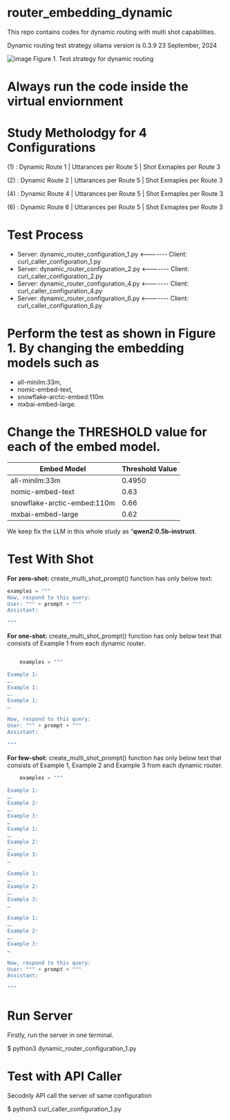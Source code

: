 # router_embedding_dynamic
This repo contains codes for dynamic routing with multi shot capabilities.

Dynamic routing test strategy
ollama version is 0.3.9
23 September, 2024

 ![image](https://github.com/user-attachments/assets/bbcd375c-dfa6-4277-8623-e8aa7c336d1a)
Figure 1. Test strategy for dynamic routing

# Always run the code inside the virtual enviornment

# Study Metholodgy for 4 Configurations

(1) : Dynamic Route 1 | Uttarances per Route 5 | Shot Exmaples per Route 3

(2) : Dynamic Route 2 | Uttarances per Route 5 | Shot Exmaples per Route 3

(4) : Dynamic Route 4 | Uttarances per Route 5 | Shot Exmaples per Route 3

(6) : Dynamic Route 6 | Uttarances per Route 5 | Shot Exmaples per Route 3

# Test Process

* Server: dynamic_router_configuration_1.py <------- Client: curl_caller_configuration_1.py
* Server: dynamic_router_configuration_2.py <------- Client: curl_caller_configuration_2.py
* Server: dynamic_router_configuration_4.py <------- Client: curl_caller_configuration_4.py
* Server: dynamic_router_configuration_6.py <------- Client: curl_caller_configuration_6.py

# Perform the test as shown in Figure 1. By changing the embedding models such as 

*	all-minilm:33m,
*	nomic-embed-text,
*	snowflake-arctic-embed:110m
*	mxbai-embed-large.

# Change the THRESHOLD value for each of the embed model.

| Embed Model                   | Threshold Value |
|-------------------------------|-----------------|
| all-minilm:33m                | 0.4950          |
| nomic-embed-text              | 0.63            |
| snowflake-arctic-embed:110m   | 0.66            |
| mxbai-embed-large             | 0.62            |


We keep fix the LLM in this whole study as “**qwen2:0.5b-instruct**.

# Test With Shot

**For zero-shot:** create_multi_shot_prompt() function has only below text:

```python
examples = """
Now, respond to this query:
User: """ + prompt + """
Assistant:

"""
```

**For one-shot:** create_multi_shot_prompt() function has only below text that consists of Example 1 from each dynamic router.

```python

    examples = """

Example 1:
….
Example 1:
….
Example 1:
…

Now, respond to this query:
User: """ + prompt + """
Assistant:

"""
```

**For few-shot:** create_multi_shot_prompt() function has only below text that consists of Example 1, Example 2 and Example 3 from each dynamic router.

```python
    examples = """

Example 1:
….
Example 2:
….
Example 3:
…
Example 1:
….
Example 2:
….
Example 3:
…

Example 1:
….
Example 2:
….
Example 3:
…

Example 1:
….
Example 2:
….
Example 3:
…

Now, respond to this query:
User: """ + prompt + """
Assistant:

"""
```

# Run Server

Firstly, run the server in one terminal.

$ python3 dynamic_router_configuration_1.py

# Test with API Caller

Secodnly API call the server of same configuration

$ python3 curl_caller_configuration_1.py

